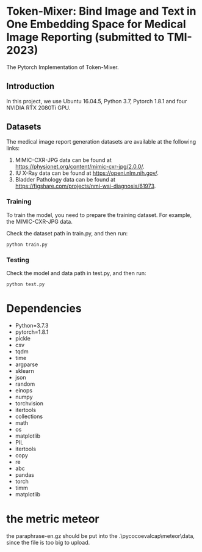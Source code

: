 # Token-Mixer: Bind Image and Text in One Embedding Space for Medical Image Reporting (submitted to TMI-2023)
The Pytorch Implementation of Token-Mixer. 

## Introduction
In this project, we use Ubuntu 16.04.5, Python 3.7, Pytorch 1.8.1 and four NVIDIA RTX 2080Ti GPU. 

## Datasets
The medical image report generation datasets are available at the following links:
1. MIMIC-CXR-JPG data can be found at https://physionet.org/content/mimic-cxr-jpg/2.0.0/.
2. IU X-Ray data can be found at https://openi.nlm.nih.gov/.
3. Bladder Pathology data can be found at https://figshare.com/projects/nmi-wsi-diagnosis/61973.

### Training

To train the model, you need to prepare the training dataset. For example, the MIMIC-CXR-JPG data.

Check the dataset path in train.py, and then run:
```
python train.py
```

### Testing

Check the model and data path in test.py, and then run:

```
python test.py
```

# Dependencies
  - Python=3.7.3
  - pytorch=1.8.1
  - pickle
  - csv
  - tqdm
  - time
  - argparse
  - sklearn
  - json
  - random
  - einops
  - numpy 
  - torchvision 
  - itertools
  - collections
  - math
  - os
  - matplotlib
  - PIL 
  - itertools
  - copy
  - re
  - abc
  - pandas
  - torch
  - timm
  - matplotlib

# the metric meteor
the paraphrase-en.gz should be put into the .\pycocoevalcap\meteor\data, since the file is too big to upload.
